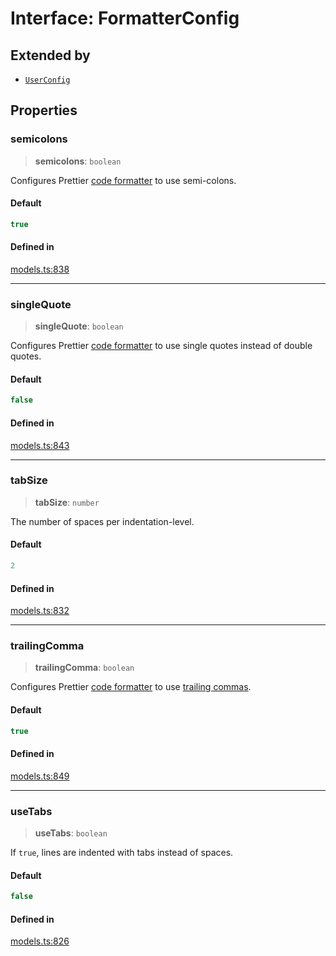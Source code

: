 # Interface: FormatterConfig

## Extended by

- [`UserConfig`](UserConfig.md)

## Properties

### semicolons

> **semicolons**: `boolean`

Configures Prettier [code formatter](https://livecodes.io/docs/features/code-format) to use semi-colons.

#### Default

```ts
true
```

#### Defined in

[models.ts:838](https://github.com/live-codes/livecodes/blob/cb27ceefa2a66654546a0dff30f283a321a06684/src/sdk/models.ts#L838)

***

### singleQuote

> **singleQuote**: `boolean`

Configures Prettier [code formatter](https://livecodes.io/docs/features/code-format) to use single quotes instead of double quotes.

#### Default

```ts
false
```

#### Defined in

[models.ts:843](https://github.com/live-codes/livecodes/blob/cb27ceefa2a66654546a0dff30f283a321a06684/src/sdk/models.ts#L843)

***

### tabSize

> **tabSize**: `number`

The number of spaces per indentation-level.

#### Default

```ts
2
```

#### Defined in

[models.ts:832](https://github.com/live-codes/livecodes/blob/cb27ceefa2a66654546a0dff30f283a321a06684/src/sdk/models.ts#L832)

***

### trailingComma

> **trailingComma**: `boolean`

Configures Prettier [code formatter](https://livecodes.io/docs/features/code-format) to use [trailing commas](https://prettier.io/docs/en/options.html#trailing-commas).

#### Default

```ts
true
```

#### Defined in

[models.ts:849](https://github.com/live-codes/livecodes/blob/cb27ceefa2a66654546a0dff30f283a321a06684/src/sdk/models.ts#L849)

***

### useTabs

> **useTabs**: `boolean`

If `true`, lines are indented with tabs instead of spaces.

#### Default

```ts
false
```

#### Defined in

[models.ts:826](https://github.com/live-codes/livecodes/blob/cb27ceefa2a66654546a0dff30f283a321a06684/src/sdk/models.ts#L826)